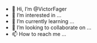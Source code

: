 - 👋 Hi, I’m @VictorFager
- 👀 I’m interested in ...
- 🌱 I’m currently learning ...
- 💞️ I’m looking to collaborate on ...
- 📫 How to reach me ...

<!---
VictorFager/VictorFager is a ✨ special ✨ repository because its `README.md` (this file) appears on your GitHub profile.
You can click the Preview link to take a look at your changes.
--->
